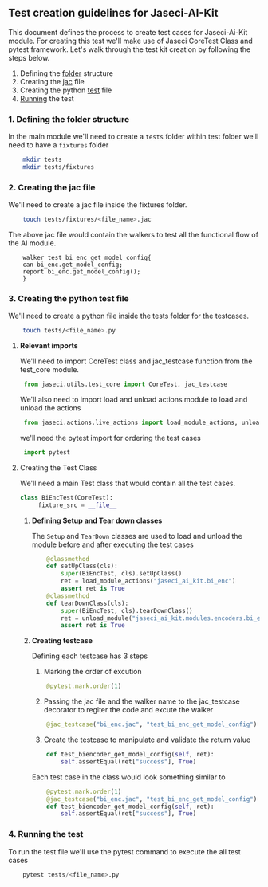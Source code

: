 ## **Test creation guidelines for Jaseci-AI-Kit**
This document defines the process to create test cases for Jaseci-Ai-Kit module. For creating this test we'll make use of Jaseci CoreTest Class and pytest framework. Let's walk through the test kit creation by following the steps below.

1. Defining the [folder](#1-defining-the-folder-structure) structure
2. Creating the [jac](#2-creating-the-jac-file) file
3. Creating the python [test](#3-creating-the-python-test-file) file
4. [Running](#4-running-the-test) the test

### **1. Defining the folder structure**
In the main module we'll need to create a `tests`  folder within test folder we'll need to have a `fixtures` folder
```bash
    mkdir tests
    mkdir tests/fixtures
```
### **2. Creating the jac file**
We'll need to create a jac file inside the fixtures folder.
```bash
    touch tests/fixtures/<file_name>.jac
```
The above jac file would contain the walkers to test all the functional flow of the AI module.
```jac
    walker test_bi_enc_get_model_config{
    can bi_enc.get_model_config;
    report bi_enc.get_model_config();
    }
```
### **3. Creating the python test file**
We'll need to create a python file inside the tests folder for the testcases.
```bash
    touch tests/<file_name>.py
```
1. **Relevant imports**

   We'll need to import CoreTest class and jac_testcase function from the test_core module.
   ```python
    from jaseci.utils.test_core import CoreTest, jac_testcase
   ```
   We'll also need to import load and unload actions module to load and unload the actions
   ```python
    from jaseci.actions.live_actions import load_module_actions, unload_module
   ```
   we'll need the pytest import for ordering the test cases
   ```python
    import pytest
   ```
2. Creating the Test Class

   We'll need a main Test class that would contain all the test cases.
   ```python
   class BiEncTest(CoreTest):
        fixture_src = __file__
   ```
   1. **Defining Setup and Tear down classes**

        The `Setup` and `TearDown` classes are used to load and unload the module before and after executing the test cases
        ```python
            @classmethod
            def setUpClass(cls):
                super(BiEncTest, cls).setUpClass()
                ret = load_module_actions("jaseci_ai_kit.bi_enc")
                assert ret is True
            @classmethod
            def tearDownClass(cls):
                super(BiEncTest, cls).tearDownClass()
                ret = unload_module("jaseci_ai_kit.modules.encoders.bi_enc")
                assert ret is True
        ```
   2. **Creating testcase**

        Defining each testcase has 3 steps

        1. Marking the order of excution
        ```python
            @pytest.mark.order(1)
        ```
        2. Passing the jac file and the walker name to the jac_testcase decorator to regiter the code and excute the walker
        ```python
            @jac_testcase("bi_enc.jac", "test_bi_enc_get_model_config")
        ```
        3. Create the testcase to manipulate and validate the return value
        ```python
            def test_biencoder_get_model_config(self, ret):
                self.assertEqual(ret["success"], True)
        ```
        Each test case in the class would look something similar to
        ```python
            @pytest.mark.order(1)
            @jac_testcase("bi_enc.jac", "test_bi_enc_get_model_config")
            def test_biencoder_get_model_config(self, ret):
                self.assertEqual(ret["success"], True)
        ```

### **4. Running the test**
To run the test file we'll use the pytest command to execute the all test cases
```python
    pytest tests/<file_name>.py
```